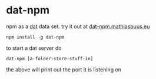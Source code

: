 # dat-npm

npm as a [dat](https://github.com/maxogden/dat) data set. try it out at [dat-npm.mathiasbuus.eu](http://dat-npm.mathiasbuus.eu)

	npm install -g dat-npm

to start a dat server do

	dat-npm [a-folder-store-stuff-in]

the above will print out the port it is listening on